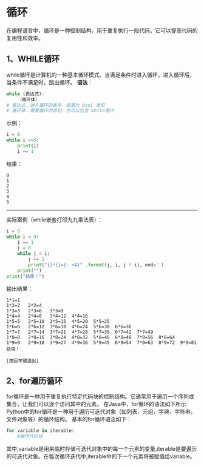 # 循环
在编程语言中，循环是一种控制结构，用于重复执行一段代码。它可以提高代码的复用性和效率。

## 1、WHILE循环
while循环是计算机的一种基本循环模式。当满足条件时进入循环，进入循环后，当条件不满足时，跳出循环。
**语法**：
```python
while (表达式):
	｛循环体｝
# 表达式：进入循环的条件，结果为 bool 类型
# 循环体：需要循环的语句，也可以包含 while循环
```
示例：
```python
i = 0
while i <=5:
	print(i)
	i += 1
```
结果：
```
0
1
2
3
4
5
```
<hr>

实际案例（while嵌套打印九九乘法表）：
```python
i = 0
while i < 9:
	i += 1
    j = 0
    while j < i:
        j += 1
        print("{}*{}={: <4}" .format(j, i, j * i), end='')
    print("")
print("结束！")
```
输出结果：
```
1*1=1
1*2=2   2*2=4
1*3=3   2*3=6   3*3=9
1*4=4   2*4=8   3*4=12  4*4=16
1*5=5   2*5=10  3*5=15  4*5=20  5*5=25
1*6=6   2*6=12  3*6=18  4*6=24  5*6=30  6*6=36
1*7=7   2*7=14  3*7=21  4*7=28  5*7=35  6*7=42  7*7=49
1*8=8   2*8=16  3*8=24  4*8=32  5*8=40  6*8=48  7*8=56  8*8=64
1*9=9   2*9=18  3*9=27  4*9=36  5*9=45  6*9=54  7*9=63  8*9=72  9*9=81
结束！

[按回车键退出]
```

## 2、for遍历循环
for循环是一种用于重复执行特定代码块的控制结构。它通常用于遍历一个序列或集合，让我们可以逐个访问其中的元素。
在Java中，for循环的语法如下所示
Python中的for循环是一种用于遍历可迭代对象（如列表，元组，字典，字符串，文件对象等）的循环结构。
基本的for循环语法如下：
```python
for variable in iterable:
    #操作代码块
```
其中,variable是用来临时存储可迭代对象中的每一个元素的变量,iterable是要遍历的可迭代对象。在每次循环迭代中,iterable中的下一个元素将被赋值给variable。​
<!--stackedit_data:
eyJoaXN0b3J5IjpbLTE0MDk0NjE3NjgsMTA4MzE2NzEyMywtMj
A2MDY2MDcwOCwzNzgwMjcyOTNdfQ==
-->